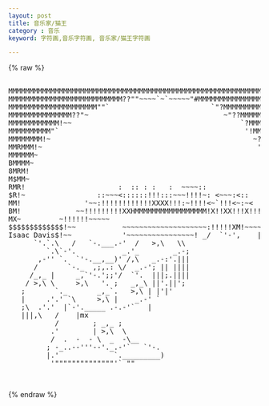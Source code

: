 ```yaml
---
layout: post
title: 音乐家/猫王
category : 音乐
keyword: 字符画,音乐字符画, 音乐家/猫王字符画

---
```

{% raw %}
<pre>

MMMMMMMMMMMMMMMMMMMMMMMMMMMMMMMMMMMMMMMMMMMMMMMMMMMMMMMMMMMMMMMMMMMMMM
MMMMMMMMMMMMMMMMMMMMMMMMMMM??""~~~~`~`~~~~~"#MMMMMMMMMMMMMMMMMMMMMMMMM
MMMMMMMMMMMMMMMMMMMMM""`                        `"?MMMMMMMMMMMMMMMMMMM
MMMMMMMMMMMMMMM??"~                                ~"??MMMMMMMMMMMMMMM
MMMMMMMMMMMM!~~                                        `?MMMMMMMMMMMMM
MMMMMMMMMM"`                                            '!MMMMMMMMMMM8
MMMMMMMM!~                                                ~??MMMMM8MRM
MMRMMM!~                                                   '~!MMMMM@MR
MMMMMM~                                                       ~?MMR8N$
BMMMM~                                                         ~!MM$BB
8MRM!                                                           '!M@$B
M$MM~                                                             ?M$$
RMR!                      :  :: : :   :  ~~~~::                    !M$
$R!~                 ::~~~<::::::!!!:::~~~!!!!~: <~~~:<::          !MM
MM!               '~~:!!!!!!!!!!!!XXXX!!!:~!!!!<~`!!!<~:~<          !M
BM!             ~~<!!!!!!!!X!!XXXMMMMMMH!!!!!!!!:~:!!!~::~~         '!
@M~           :~~!!!!!!!!!!!!!MMMMMMMMMMMX!!!!!!~:!!!!!!!:~~ :       ~
$X~          ~~~!!!!!!!!!!XMXSMMMMMMMMMMMMMXX!!!!!!!!!!!!!!~~~        
8X~         ~~~>!!!!!!!!!XXHMMMMMMMMMMMMMMMMM!X!!XX!!!X!!!!~~~        
MX~         ~<!!!!!!!!!!!MMMMMMMMMMMMMM8B8MMMMMXHMMHHHXXX!!:~~        
RX:        ~~<!!!!!!!!!!!MMMMMMMMMMMMMR$R5MMMMMMMMMMMMMMXX!!~~~       
$X~       `~~~!!!!!!!!!!!MMMMMMMMMMMMMMMMMMMMMMMMMMMMMMMM!!!<~~       
$M~        ~~~!!!!!!!!!!!XXHMMMMMMMMMMMMMMMMMMMMMMMMMMMMM!!!!:~:      
$M~        ~~~!!!!!!!!!!!?!MMMMMMMMMMMMMMM@$M@RMMMMMMMMMM?!!!!~~:  ~: 
$M!       :~~~~!!!!!!!!!X!MMMMMMMMMMMMMMMMMRMMMMMMMMXM?!!!!!XM!~  :<~~
$M!~       ~~~~!!!!!!!!!!HMMMMMMMMMMMMMMMMMMM??!?!!!!!!!!!!X?MM!~~~~~~
$BX~       ~~~~!!!!!!!!!!??????MMMMMMMMMM!!!!!!:~~~::<:::~~!M88X~~~~~:
$$MX:     '~~~~~~~~~~~~~~~~~!!!!!?MMMMM!!!!!!!!!!XXXXX!!!!!!!$$8!~~~~!
$$$8X~    ~~~~~~~~~~~~:~~~~:~~!!!!!MMMMMX!!!!!!!!!!!!!!!!!!!!MR$X!~~:@
$$$$M!    `~~~~~~~:!!!!!!!!<<~~!!!!XMMMMMXH!!!!!<!~:~:~~~!!!!!MMM!<!MM
$$888X:~  <~~~~~~~!!!~~~~~~:!:<<~!!!SMMMHX!!X!!!!!!!!!!!!XXXHXMM8X!!MM
$$$$$M!~:  ~~~~~~~~   :::!!?!!!!!!!!MMMMMMMMMMMM!!MMMM!XXMMMMMMM$B!!M$
$$$$$RX<~  ~~~~~~~:~<!!!!!!M?X!!!!!!MMMMMMMMMMMMMMMMMMMMMMMMMMMM$$HXMM
$$$$$$M!:~~~~!!!:!::!!!!!XXM?!!!!!!!MMMMMMMMMMMMMMMMMMMMMMMMMMMM$$MMXM
$$$$$$B!!~<~~!!!!!!!!!!X!!?!!!!!!!!!MMMMMMMMMMMMMMMMMMMMMMMMMMMM$RM!MN
$$$$$$BX!~~~<!!!!!!!!MM?X!!!!!!!!!!!MMMMMMMMMMMMM8@MMMMMMMMMMMMM$MM!MM
$$$$$$$X!~~~!!!!!!!!XM!X!SMMMX!!!!!!!MMMMMMMMMMMR5$$$MMMMMMMMMMM$RHXSM
$$$$$$$M!:~~!<!!!!!!!!HHMMMMMM!!!!!!XMMMMMMMMMMSMMMM@MMMMMMMMMMMMMMMM$
$$$$$$$$M!~~~~~!!!!!!!XMMMMMMM!!!!!!tMMM$MMMMMMMMH?MMMMMMMMMMMMMMMSM$$
$$$$$$$$$X:~~~~!!!!!!!?MMMMMM!!!!!!!!MMMMMMMMMMMMMX!?MMMMMMMMMMXMM$$$$
$$$$$$$$$8X!~~~~!!!!!!!!MMMMM!!!!!!!!!!?!!!XXXMMMMMX!!MMMM?!!!!!!M$$$$
$$$$$$$$$$$WUX!<!!!!!!!!?MMM!!!!!!!!!!!XHMMMMMMMMMMMMX?MHMXX!!!!!M$$$$
$$$$$$$$$$$$$$M!:!!!!!!!!!MM!X!!!!!!XXMMMMMMMMMMMMMMMMMMMMMM!!!!!M$$$$
$$$$$$$$$$$$$$$X<~~!!!!!!!!!!!!!!!!XMMMMMMMMMMMMMMMMMMMMMMMM?!!!!M$$$$
$$$$$$$$$$$$$$$B!~~!!!!!!!!!!!!!!!!??M????SS9XXX!!!!!?MMMMMMH!!!!!?$$$
$$$$$$$$$$$$$$$$M!~~!!!!!!!!XX!!!~!!!XM$$$$$$$RR!XXHXXMMMMMMX!!!!~~M$$
$$$$$$$$$$$$$$$$$X:~~!!!!!!!XMMH!!!!!!?R$RRRMMHMMMMMMMMMMMMM!!!!!~~~?$
$$$$$$$$$$$$$$$$$8!:~~!!!!!!MMMMM!!!!MMMMMM8$8MMMMMMMMMMMMM!!!!!~ ~~~!
$$$$$$$$$$$$$$$$$$WX~~~!!!!!?MMMMX!!!!MMMMMRMMMMMMMMMMMMMM!!!!!!~ ~~ '
$$$$$$$$$$$$$$$$$$$$X:~~!!!!!!M?MMHX!!!!!??MMMMMMMMMMMMMMM!!!!!~  ~   
$$$$$$$$$$$$$$$$$$$$$X!~~~!!!!!!??HHHXMMMMMMMMM@MMMMMMMMM!!!!!~  <    
$$$$$$$$$$$$$$$$$$$$$R!~~~~!!!!!!!!MMMMMMMMMM@MMMMMMMMMM!!!!!~        
$$$$$$$$$$$$$$$$$$$$F~ `~~~~!!!!!!!!XH?MMMMMMMMMMMMMMMM!!!!!~~        
$$$$$$$$$$$$$$$$$$R!    ~~~~~~!!!!!!!XMMMMMMMRBMMMMMMM!!!~!~~         
$$$$$$$$$$$$$$$$$R~      ~~~~~~~!!!!!!MMMMMMMMMMMMMMM!!!<!!~          
$$$$$$$$$$$$$$$$R~       ~~~~~~~~~~!!!!!?MMM?MMMM?!!!!!!!!~           
$$$$$$$$$$$$$$$F~         '~~~~~~~~~~~!!!!!!!!!!!!!~:!!!!~~  :        
$$$$$$$$$$$$$$!~          '~~~~~~~~~~~~~~~~~~~~~<~>!!!!!!~~~~~        
$$$$$$$$$$$$$!~~           ~~~~~~~~~~~~~~~~~~~~:!!!!!XM!~~~~~:        
Isaac Davis$!~~            '~~~~~~~~~~~~~~~~!<!!!X!XMMM!~~~~~~     

 
                          __
                        _ `.`'.
           ,.---._      \`\|   \
          ,'       `-.__.'     ;
          |                   .'
        ,.-\.__________,,.--'`
       /    `.             \                  _
       |     |,.----. _ ,---.               .' )
       ,-..__'.'"""'.\=|.'"'\\            .' .'
      | ._\._||      |=||    ||         .' .'
      \  -'; ||     // .-.   ||._    _'  /_`)
    .' '._.| |\\__.'/     \_//   '..'\\ __D)`)
   /_      | '\`'-'` (    |-''.\ /'   \\ \;-')
   '-.`-.  |   `> _/  `'-',    |' _,_  \\-'-'
      `'.`.\   /   `-.___.-'  /   >,\   \\
         `.\`-'.           _.'_        _.-;
       ,-'' `.  `'-.__,__)' /,\   _.-:'.|||
      /       `-._  ,;,.: \/  _.-'; || ||||
     /_,_ |     _,`'-.';;'/  `'.  |||;.||||
    / >,\ \     >,\   '. ;   _,_\ ||'.||';
   ;       `._       _,_`.   >,\ | |'|'
   |     .'.' `\     >,\ |    _.-' `
   ;\  .'.'  |`-'._____ .-.-'`   |
   |||</'\\\ `.       (( o ))_.-'
   ;|'; \ `-'._)`''----`'-'`    /
   '|||  `.                   .'
    |||    `'. _,_'-.____.-''`
     |'     /  >,\   /    |mx
           /        ; _,_ ;
          .'        | >,\  \
          /  .  -  - \  _  -\__
         ; -_..--'''--'._.-'`   `'-.
         |.'             `._________)
          '""""""""""""""'` "" 

 </pre>
{% endraw %}
